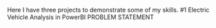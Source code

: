 Here I have three projects to demonstrate some of my skills.
#1 Electric Vehicle Analysis in PowerBI
PROBLEM STATEMENT


